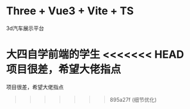 # Three + Vue3 + Vite + TS
3d汽车展示平台

大四自学前端的学生
<<<<<<< HEAD
项目很差，希望大佬指点
=======
项目很差，希望大佬指点
>>>>>>> 895a27f (细节优化)
